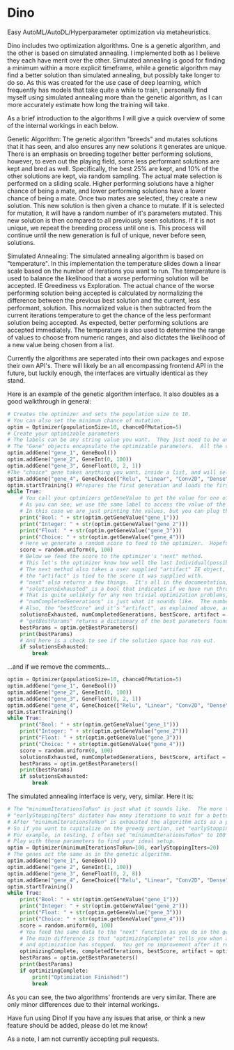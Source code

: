 # Dino
Easy AutoML/AutoDL/Hyperparameter optimization via metaheuristics.

Dino includes two optimization algorithms.  One is a genetic algorithm, and the other is based on simulated annealing.  I implemented both as I believe they each have merit over the other.  Simulated annealing is good for finding a minimum within a more explicit timeframe, while a genetic algorithm may find a better solution than simulated annealing, but possibly take longer to do so.  As this was created for the use case of deep learning, which frequently has models that take quite a while to train, I personally find myself using simulated annealing more than the genetic algorithm, as I can more accurately estimate how long the training will take.

As a brief introduction to the algorithms I will give a quick overview of some of the internal workings in each below.

Genetic Algorithm: The genetic algorithm "breeds" and mutates solutions that it has seen, and also ensures any new solutions it generates are unique.  There is an emphasis on breeding together better performing solutions, however, to even out the playing field, some less performant solutions are kept and bred as well.  Specifically, the best 25% are kept, and 10% of the other solutions are kept, via random sampling.  The actual mate selection is performed on a sliding scale.  Higher performing solutions have a higher chance of being a mate, and lower performing solutions have a lower chance of being a mate.  Once two mates are selected, they create a new solution.  This new solution is then given a chance to mutate.  If it is selected for mutation, it will have a random number of it's parameters mutated.  This new solution is then compared to all previously seen solutions.  If it is not unique, we repeat the breeding process until one is.  This process will continue until the new generation is full of unique, never before seen, solutions.

Simulated Annealing: The simulated annealing algorithm is based on "temperature".  In this implementation the temperature slides down a linear scale based on the number of iterations you want to run.  The temperature is used to balance the likelihood that a worse performing solution will be accepted. IE Greediness vs Exploration.  The actual chance of the worse performing solution being accepted is calculated by normalizing the difference between the previous best solution and the current, less performant, solution.  This normalized value is then subtracted from the current iterations temperature to get the chance of the less performant solution being accepted.  As expected, better performing solutions are accepted immediately.  The temperature is also used to determine the range of values to choose from numeric ranges, and also dictates the likelihood of a new value being chosen from a list.

Currently the algorithms are seperated into their own packages and expose their own API's.  There will likely be an all encompassing frontend API in the future, but luckily enough, the interfaces are virtually identical as they stand.

Here is an example of the genetic algorithm interface.  It also doubles as a good walkthrough in general:

```python
# Creates the optimizer and sets the population size to 10.
# You can also set the minimum chance of mutation.
optim = Optimizer(populationSize=10, chanceOfMutation=5)
# Create your optimizable parameters
# The labels can be any string value you want.  They just need to be unique.
# The "Gene" objects encapsulate the optimizable parameters.  All the currently available ones are shown below.
optim.addGene("gene_1", GeneBool())
optim.addGene("gene_2", GeneInt(0, 100))
optim.addGene("gene_3", GeneFloat(0, 2, 1))
#The "choice" gene takes anything you want, inside a list, and will select from them during optimization.
optim.addGene("gene_4", GeneChoice(["Relu", "Linear", "Conv2D", "Dense", "MaxPool2D"]))
optim.startTraining() #Prepares the first generation and loads the first set of parameters.
while True:
    # You call your optimizers getGeneValue to get the value for one of the genes you created above
    # As you can see, we use the same label to access the value of the created gene.
    # In this case we are just printing the values, but you can plug them in to anything you want.
    print("Bool: " + str(optim.getGeneValue("gene_1")))
    print("Integer: " + str(optim.getGeneValue("gene_2")))
    print("Float: " + str(optim.getGeneValue("gene_3")))
    print("Choice: " + str(optim.getGeneValue("gene_4")))
    # Here we generate a random score to feed to the optimizer.  Hopefully you don't reuse this part!
    score = random.uniform(0, 100)
    # Below we feed the score to the optimizer's "next" method.
    # This let's the optimizer know how well the last Individual(possible solution) performed.
    # The next method also takes a user supplied "artifact" IE object, such as a keras model.
    # the "artifact" is tied to the score it was supplied with.
    # "next" also returns a few things.  It's all in the documentation, but here is a quick overview.
    # "solutionsExhausted" is a bool that indicates if we have run through all possible solutions.
    # That is quite unlikely for any non trivial optimization problems, but still check it to be sure!
    # "numCompletedGenerations" is just what it sounds like.  The number of completed generations.
    # Also, the "bestScore" and it's "artifact", as explained above, are returned.
    solutionsExhausted, numCompletedGenerations, bestScore, artifact = optim.next(score)
    # "getBestParams" returns a dictionary of the best parameters found so far.  The keys are the gene's labels.
    bestParams = optim.getBestParameters()
    print(bestParams)
    # And here is a check to see if the solution space has run out.
    if solutionsExhausted:
        break
```

...and if we remove the comments...

```python
optim = Optimizer(populationSize=10, chanceOfMutation=5)
optim.addGene("gene_1", GeneBool())
optim.addGene("gene_2", GeneInt(0, 100))
optim.addGene("gene_3", GeneFloat(0, 2, 1))
optim.addGene("gene_4", GeneChoice(["Relu", "Linear", "Conv2D", "Dense", "MaxPool2D"]))
optim.startTraining()
while True:
    print("Bool: " + str(optim.getGeneValue("gene_1")))
    print("Integer: " + str(optim.getGeneValue("gene_2")))
    print("Float: " + str(optim.getGeneValue("gene_3")))
    print("Choice: " + str(optim.getGeneValue("gene_4")))
    score = random.uniform(0, 100)
    solutionsExhausted, numCompletedGenerations, bestScore, artifact = optim.next(score)
    bestParams = optim.getBestParameters()
    print(bestParams)
    if solutionsExhausted:
        break
```

The simulated annealing interface is very, very, similar.  Here it is:

```python
# The "minimumIterationsToRun" is just what it sounds like.  The more the better.
# "earlyStoppingIters" dictates how many iterations to wait for a better solution to be found after "minimumIterationsToRun".
# After "minimumIterationsToRun" is exhausted the algorithm acts as a purely greedy hillclimbing algorithm.
# So if you want to capitalize on the greedy portion, set "earlyStoppingIters" to a relatively large number.
# For example, in testing, I often set "minimumIterationsToRun" to 100 and "earlyStoppingIters" to 20.
# Play with these parameters to find your ideal setup.
optim = Optimizer(minimumIterationsToRun=100, earlyStoppingIters=20)
# The genes act the same as in the genetic algorithm.
optim.addGene("gene_1", GeneBool())
optim.addGene("gene_2", GeneInt(1, 100))
optim.addGene("gene_3", GeneFloat(0, 2, 8))
optim.addGene("gene_4", GeneChoice(["Relu", "Linear", "Conv2D", "Dense", "MaxPool2D"]))
optim.startTraining()
while True:
    print("Bool: " + str(optim.getGeneValue("gene_1")))
    print("Integer: " + str(optim.getGeneValue("gene_2")))
    print("Float: " + str(optim.getGeneValue("gene_3")))
    print("Choice: " + str(optim.getGeneValue("gene_4")))
    score = random.uniform(0, 100)
    # You feed the same data to the "next" function as you do in the genetic version, including an artifact.
    # The main difference is that "optimizingComplete" tells you when all your requested iterations are used up
    # and optimization has stopped.  You get no improvement after it returns True, so stop there.
    optimizingComplete, completedIterations, bestScore, artifact = optim.next(score)
    bestParams = optim.getBestParameters()
    print(bestParams)
    if optimizingComplete:
        print("Optimization Finished!")
        break
```

As you can see, the two algorithms' frontends are very similar.  There are only minor differences due to their internal workings.

Have fun using Dino!  If you have any issues that arise, or think a new feature should be added, please do let me know!

As a note, I am not currently accepting pull requests.
